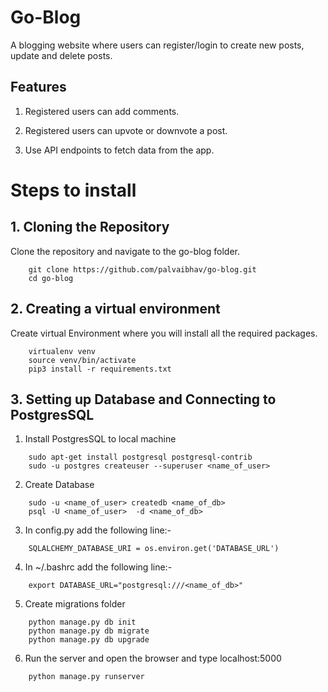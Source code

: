 
  

# Go-Blog

  

A blogging website where users can register/login to create new posts, update and delete posts.

  

## Features

  

1. Registered users can add comments.

  

2. Registered users can upvote or downvote a post.

  

3. Use API endpoints to fetch data from the app.

  

  

# Steps to install

  

  

## 1. Cloning the Repository

  

Clone the repository and navigate to the go-blog folder.

  

```
	git clone https://github.com/palvaibhav/go-blog.git
	cd go-blog
```

  

## 2. Creating a virtual environment

  

Create virtual Environment where you will install all the required packages.

  

```
	virtualenv venv
	source venv/bin/activate
	pip3 install -r requirements.txt
```

  

  

## 3. Setting up Database and Connecting to PostgresSQL

  

1. Install PostgresSQL to local machine

  

```
	sudo apt-get install postgresql postgresql-contrib
	sudo -u postgres createuser --superuser <name_of_user>
```

  

2. Create Database

  
```
	sudo -u <name_of_user> createdb <name_of_db>
	psql -U <name_of_user>  -d <name_of_db>
```

  

3. In config.py add the following line:-

```
	SQLALCHEMY_DATABASE_URI = os.environ.get('DATABASE_URL')
```

4. In ~/.bashrc add the following line:-

```
	export DATABASE_URL="postgresql:///<name_of_db>"
```

  

5. Create migrations folder
  

```
	python manage.py db init
	python manage.py db migrate
	python manage.py db upgrade
```

6. Run the server and  open the browser and  type localhost:5000

  

```
	python manage.py runserver
```